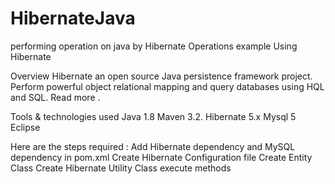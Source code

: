 # HibernateJava
performing operation on java by Hibernate
Operations example Using Hibernate

Overview
Hibernate an open source Java persistence framework project. Perform powerful object relational mapping and query databases using HQL and SQL. Read more .

Tools & technologies used
Java 1.8
Maven 3.2.
Hibernate 5.x
Mysql 5
Eclipse


Here are the steps required :
Add Hibernate dependency and MySQL dependency in pom.xml
Create Hibernate Configuration file
Create Entity Class
Create Hibernate Utility Class
execute methods
